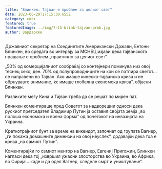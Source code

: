```yaml
---
title: "Блинкен: Тајван е проблем за целиот свет"
date: 2023-06-29T17:15:30.655Z
category: свет
featured: true
featuredImage: ../img/7-15-blink-tajvan-prob.jpg
author: Вардарски
---
```

Државниот секретар на Соединетите Американски Држави, Ентони Блинкен, во средата во интервју за МСНБЦ изјави дека тајванското прашање е проблем „практично за целиот свет“.

„50% од комерцијалниот сообраќај со контејнери поминува низ овој теснец секој ден. 70% од полупроводниците на кои се потпира светот... се направени во Тајван. Ако имаше кинеско-тајванска криза и не обрнувавте внимание, ќе имаше глобална економска криза“, објасни Блинкен.

Разликите меѓу Кина и Тајван треба да се решат по мирен пат.

Блинкен коментираше пред Советот за надворешни односи дека рускиот претседател Владимир Путин ја оставил својата земја „во полоша економска и воена форма“ од почетокот на инвазијата на Украина.

Краткотрајниот бунт за време на викендот, започнат од групата Вагнер, „ги покажа домашните димензии на овој неуспех“, додавајќи дека тоа е криза „на самиот Путин“.

Коментирајќи го самиот ментор на Вагнер, Евгениј Пригожин, Блинкен нагласи дека тој „извршил ужасни злосторства во Украина, во Африка, во Сирија... каде и да одел Вагнер, следеле смрт и уништување“.